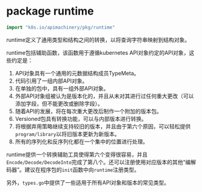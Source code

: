 # package runtime

```go
import "k8s.io/apimachinery/pkg/runtime"
```

runtime定义了通用类型和结构之间的转换，以将查询字符串映射到结构对象。

runtime包括辅助函数，该函数用于遵循kubernetes API对象约定的API对象，这些约定是：

1. API对象具有一个通用的元数据结构成员TypeMeta。
2. 代码引用了一组内部API对象。
3. 在单独的包中，具有一组外部API对象。
4. 外部API对象组被认为是版本化的，并且从未对其进行过任何重大更改（可以添加字段，但不能更改或删除字段）。
5. 随着API的发展，将在每次重大更改后制作一个附加的版本包。
6. Versioned包具有转换功能，可以与内部版本进行转换。
7. 将根据弃用策略继续支持较旧的版本，并且由于第六个原因，可以轻松提供`program/library`以将旧版本更新为新版本。
8. 所有的序列化和反序列化都在一个集中的位置进行处理。

runtime提供一个转换辅助工具使得第六个变得很容易，并且`Encode/Decode/DecodeInto`完成了第八个。还可以注册使用对应版本的其他“编解码器”。建议在程序包的`init`函数中向`runtime`注册类型。

另外，`types.go`中提供了一些适用于所有API对象和版本的常见类型。
